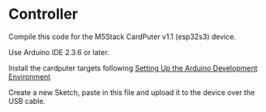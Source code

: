 # Controller

Compile this code for the M5Stack CardPuter v1.1 (esp32s3) device.

Use Arduino IDE 2.3.6 or later.

Install the cardputer targets following [Setting Up the Arduino Development Environment](https://docs.m5stack.com/en/arduino/arduino_ide)

Create a new Sketch, paste in this file and upload it to the device over the USB cable.
